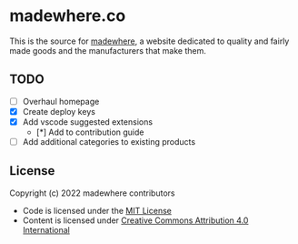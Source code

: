 # madewhere.co

This is the source for [madewhere][], a website dedicated to quality and fairly
made goods and the manufacturers that make them.

[madewhere]: https://madewhere.co/

## TODO

- [ ] Overhaul homepage
- [x] Create deploy keys
- [x] Add vscode suggested extensions
  - [*] Add to contribution guide
- [ ] Add additional categories to existing products

## License

Copyright (c) 2022 madewhere contributors

- Code is licensed under the [MIT License](./LICENSE)
- Content is licensed under
  [Creative Commons Attribution 4.0 International](./static/LICENSE)
